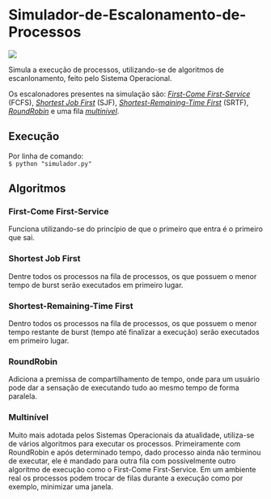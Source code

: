 # Simulador-de-Escalonamento-de-Processos

<img src="https://img.shields.io/pypi/pyversions/Django.svg" />

<p>Simula a execução de processos, utilizando-se de algoritmos de escanlonamento, feito pelo Sistema Operacional.</p>
<p>Os escalonadores presentes na simulação são: <a href="#first-come-first-service"><i>First-Come First-Service</i></a> (FCFS),
<a href="#shortest-job-first"><i>Shortest Job First</i></a> (SJF),
<a href="#shortest-remaining-time-first"><i>Shortest-Remaining-Time First</i></a> (SRTF), <a href="#roundrobin"><i>RoundRobin</i></a>
e uma fila <a href="#multinível"><i>multinível</i></a>.</p>

<h2>Execução</h2>
Por linha de comando:</br>
<code>$ python "simulador.py"</code>

<h2>Algoritmos</h2>
<h3>First-Come First-Service</h3>
<p>Funciona utilizando-se do princípio de que o primeiro que entra é o primeiro que sai.</p>
<h3>Shortest Job First</h3>
<p>Dentre todos os processos na fila de processos, os que possuem o menor tempo de burst serão executados em primeiro lugar.</p>
<h3>Shortest-Remaining-Time First</h3>
<p>Dentro todos os processos na fila de processos, os que possuem o menor tempo restante de burst (tempo até finalizar a execução) serão executados em primeiro lugar.</p>
<h3>RoundRobin</h3>
<p>Adiciona a premissa de compartilhamento de tempo, onde para um usuário pode dar a sensação de executando tudo ao mesmo tempo de forma paralela.</p>
<h3>Multinível</h3>
<p>Muito mais adotada pelos Sistemas Operacionais da atualidade, utiliza-se de vários algoritmos para executar os processos.
 Primeiramente com RoundRobin e após determinado tempo, dado processo ainda não terminou de executar, ele é mandado para outra fila
 com possivelmente outro algoritmo de execução como o First-Come First-Service. Em um ambiente real os processos podem trocar de
 filas durante a execução como por exemplo, minimizar uma janela.</p>

